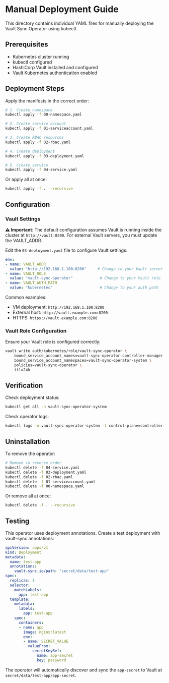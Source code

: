 # Manual Deployment Guide

This directory contains individual YAML files for manually deploying the Vault Sync Operator using kubectl.

## Prerequisites

- Kubernetes cluster running
- kubectl configured
- HashiCorp Vault installed and configured
- Vault Kubernetes authentication enabled

## Deployment Steps

Apply the manifests in the correct order:

```bash
# 1. Create namespace
kubectl apply -f 00-namespace.yaml

# 2. Create service account
kubectl apply -f 01-serviceaccount.yaml

# 3. Create RBAC resources
kubectl apply -f 02-rbac.yaml

# 4. Create deployment
kubectl apply -f 03-deployment.yaml

# 5. Create service
kubectl apply -f 04-service.yaml
```

Or apply all at once:

```bash
kubectl apply -f . --recursive
```

## Configuration

### Vault Settings

**⚠️ Important**: The default configuration assumes Vault is running inside the cluster at `http://vault:8200`. For external Vault servers, you must update the VAULT_ADDR.

Edit the `03-deployment.yaml` file to configure Vault settings:

```yaml
env:
- name: VAULT_ADDR
  value: "http://192.168.1.100:8200"     # Change to your Vault server address
- name: VAULT_ROLE
  value: "vault-sync-operator"            # Change to your Vault role
- name: VAULT_AUTH_PATH
  value: "kubernetes"                     # Change to your auth path
```

Common examples:
- VM deployment: `http://192.168.1.100:8200`
- External host: `http://vault.example.com:8200`
- HTTPS: `https://vault.example.com:8200`

### Vault Role Configuration

Ensure your Vault role is configured correctly:

```bash
vault write auth/kubernetes/role/vault-sync-operator \
    bound_service_account_names=vault-sync-operator-controller-manager \
    bound_service_account_namespaces=vault-sync-operator-system \
    policies=vault-sync-operator \
    ttl=24h
```

## Verification

Check deployment status:

```bash
kubectl get all -n vault-sync-operator-system
```

Check operator logs:

```bash
kubectl logs -n vault-sync-operator-system -l control-plane=controller-manager -f
```

## Uninstallation

To remove the operator:

```bash
# Remove in reverse order
kubectl delete -f 04-service.yaml
kubectl delete -f 03-deployment.yaml
kubectl delete -f 02-rbac.yaml
kubectl delete -f 01-serviceaccount.yaml
kubectl delete -f 00-namespace.yaml
```

Or remove all at once:

```bash
kubectl delete -f . --recursive
```

## Testing

This operator uses deployment annotations. Create a test deployment with vault-sync annotations:

```yaml
apiVersion: apps/v1
kind: Deployment
metadata:
  name: test-app
  annotations:
    vault-sync.io/path: "secret/data/test-app"
spec:
  replicas: 1
  selector:
    matchLabels:
      app: test-app
  template:
    metadata:
      labels:
        app: test-app
    spec:
      containers:
      - name: app
        image: nginx:latest
        env:
        - name: SECRET_VALUE
          valueFrom:
            secretKeyRef:
              name: app-secret
              key: password
```

The operator will automatically discover and sync the `app-secret` to Vault at `secret/data/test-app/app-secret`.